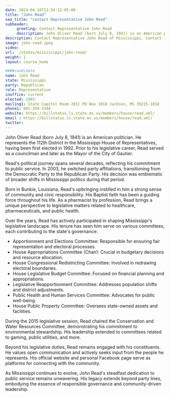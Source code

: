 ```yaml
---
date: 2024-04-16T11:54:12-05:00
title: "John Read"
seo_title: "contact Representative John Read"
subheader:
     greeting: Contact Representative John Read
     description: John Oliver Read (born July 8, 1941) is an American politician. He represents the 112th District in the Mississippi House of Representatives, having been first elected in 1992. Prior to his legislative career, Read served as a councilman and later as the Mayor of the City of Gautier.
description: Contact Representative John Read of Mississippi. Contact information for John Read includes email address, phone number, and mailing address.
image: john-read.jpeg
video:
url:  /states/mississippi/john-read/
weight: 1
layout: course_home

####candidate
name: John Read
state: Mississippi
party: Republican
role: Representative
inoffice: current
elected: 1993
mailing1: State Capitol Room 201C PO Box 1018 Jackson, MS 39215-1018
phone1: 601-359-3340
website: https://billstatus.ls.state.ms.us/members/house/read.xml/
email : https://billstatus.ls.state.ms.us/members/house/read.xml/
twitter:
---
```


John Oliver Read (born July 8, 1941) is an American politician. He represents the 112th District in the Mississippi House of Representatives, having been first elected in 1992. Prior to his legislative career, Read served as a councilman and later as the Mayor of the City of Gautier.

Read's political journey spans several decades, reflecting his commitment to public service. In 2003, he switched party affiliations, transitioning from the Democratic Party to the Republican Party. His decision was emblematic of broader shifts in Mississippi politics during that period.

Born in Bunkie, Louisiana, Read's upbringing instilled in him a strong sense of community and civic responsibility. His Baptist faith has been a guiding force throughout his life. As a pharmacist by profession, Read brings a unique perspective to legislative matters related to healthcare, pharmaceuticals, and public health.

Over the years, Read has actively participated in shaping Mississippi's legislative landscape. His tenure has seen him serve on various committees, each contributing to the state's governance:

- Apportionment and Elections Committee: Responsible for ensuring fair representation and electoral processes.
- House Appropriations Committee (Chair): Crucial in budgetary decisions and resource allocation.
- House Congressional Redistricting Committee: Involved in redrawing electoral boundaries.
- House Legislative Budget Committee: Focused on financial planning and appropriations.
- Legislative Reapportionment Committee: Addresses population shifts and district adjustments.
- Public Health and Human Services Committee: Advocates for public well-being.
- House Public Property Committee: Oversees state-owned assets and facilities.

During the 2015 legislative session, Read chaired the Conservation and Water Resources Committee, demonstrating his commitment to environmental stewardship. His leadership extended to committees related to gaming, public utilities, and more.

Beyond his legislative duties, Read remains engaged with his constituents. He values open communication and actively seeks input from the people he represents. His official website and personal Facebook page serve as platforms for connecting with the community.

As Mississippi continues to evolve, John Read's steadfast dedication to public service remains unwavering. His legacy extends beyond party lines, embodying the essence of responsible governance and community-driven leadership.
